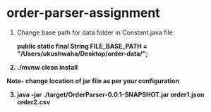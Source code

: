 # order-parser-assignment
1. Change base path for data folder in Constant.java file

    <b>public static final String FILE_BASE_PATH =  "/Users/ukushwaha/Desktop/order-data/";

2. ./mvnw clean install

  <b>Note- change location of jar file as per your configuration</b>

3. java -jar ./target/OrderParser-0.0.1-SNAPSHOT.jar order1.json order2.csv
